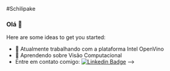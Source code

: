 #Schilipake

### Olá 👋

Here are some ideas to get you started:

- 🔭 Atualmente trabalhando com a plataforma Intel OpenVino
- 🌱 Aprendendo sobre Visão Computacional
- Entre em contato comigo: [![Linkedin Badge](https://img.shields.io/badge/-ThiagoMarinho-blue?style=flat-square&logo=Linkedin&logoColor=white&link=https://www.linkedin.com/in/guilherme-henrique-schilipake/)](https://www.linkedin.com/in/guilherme-henrique-schilipake/)
-->
